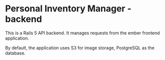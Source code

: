 # Personal Inventory Manager - backend

This is a Rails 5 API backend. It manages requests from the ember frontend application.

By default, the application uses S3 for image storage, PostgreSQL as the database.

